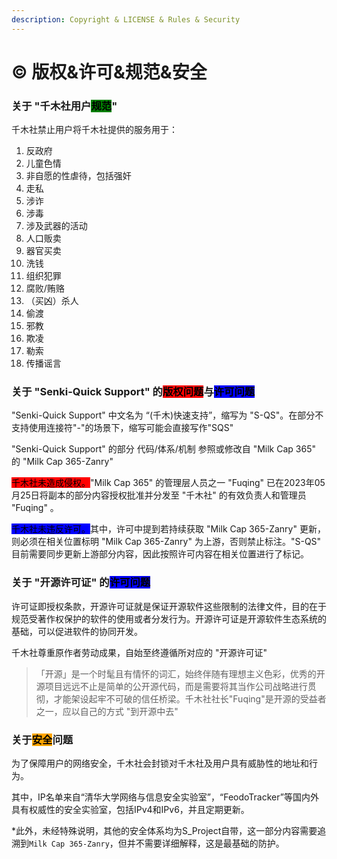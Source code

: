 ```yaml
---
description: Copyright & LICENSE & Rules & Security
---
```


# © 版权&许可&规范&安全

### 关于 "千木社用户<mark style="background-color:green;">规范</mark>"

千木社禁止用户将千木社提供的服务用于：

1. 反政府
2. 儿童色情
3. 非自愿的性虐待，包括强奸
4. 走私
5. 涉诈
6. 涉毒
7. 涉及武器的活动
8. 人口贩卖
9. 器官买卖
10. 洗钱
11. 组织犯罪
12. 腐败/贿赂
13. （买凶）杀人
14. 偷渡
15. 邪教
16. 欺凌
17. 勒索
18. 传播谣言

### 关于 "Senki-Quick Support" 的<mark style="background-color:red;">版权问题</mark>与<mark style="background-color:blue;">许可问题</mark>

"Senki-Quick Support" 中文名为 “(千木)快速支持”，缩写为 "S-QS"。在部分不支持使用连接符"-"的场景下，缩写可能会直接写作"SQS"

"Senki-Quick Support" 的部分 代码/体系/机制 参照或修改自 "Milk Cap 365" 的 "Milk Cap 365-Zanry"

<mark style="background-color:red;">千木社未造成侵权。</mark>"Milk Cap 365" 的管理层人员之一 "Fuqing" 已在2023年05月25日将副本的部分内容授权批准并分发至 "千木社" 的有效负责人和管理员 "Fuqing" 。

<mark style="background-color:blue;">千木社未违反许可。</mark>其中，许可中提到若持续获取 "Milk Cap 365-Zanry" 更新，则必须在相关位置标明 "Milk Cap 365-Zanry" 为上游，否则禁止标注。"S-QS" 目前需要同步更新上游部分内容，因此按照许可内容在相关位置进行了标记。

### 关于 "开源许可证" 的<mark style="background-color:blue;">许可问题</mark>

许可证即授权条款，开源许可证就是保证开源软件这些限制的法律文件，目的在于规范受著作权保护的软件的使用或者分发行为。开源许可证是开源软件生态系统的基础，可以促进软件的协同开发。

千木社尊重原作者劳动成果，自始至终遵循所对应的 "开源许可证"

> 「开源」是一个时髦且有情怀的词汇，始终伴随有理想主义色彩，优秀的开源项目远远不止是简单的公开源代码，而是需要将其当作公司战略进行贯彻，才能架设起牢不可破的信任桥梁。千木社社长"Fuqing"是开源的受益者之一，应以自己的方式 "到开源中去"&#x20;

### 关于<mark style="background-color:orange;">安全</mark>问题

为了保障用户的网络安全，千木社会封锁对千木社及用户具有威胁性的地址和行为。

其中，IP名单来自“清华大学网络与信息安全实验室”，“FeodoTracker”等国内外具有权威性的安全实验室，包括IPv4和IPv6，并且定期更新。

\*此外，未经特殊说明，其他的安全体系均为S\_Project自带，这一部分内容需要追溯到`Milk Cap 365-Zanry`，但并不需要详细解释，这是最基础的防护。
